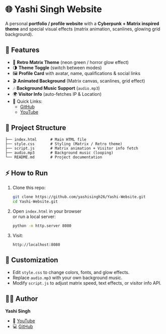 # 🌐 Yashi Singh Website  

A personal **portfolio / profile website** with a **Cyberpunk + Matrix inspired theme** and special visual effects (matrix animation, scanlines, glowing grid background).  

## 🚀 Features  

- 🎨 **Retro Matrix Theme** (neon green / horror glow effect)  
- 🌗 **Theme Toggle** (switch between modes)  
- 🖼️ **Profile Card** with avatar, name, qualifications & social links  
- 🎬 **Animated Background** (Matrix canvas, scanlines, grid effect)  
- 🎶 **Background Music Support** (`audio.mp3`)  
- 🌍 **Visitor Info** (auto-fetches IP & Location)  
- 🔗 Quick Links:  
  - [GitHub](https://github.com/yashisingh26)  
  - [YouTube](https://www.youtube.com/@cyberyashi25)  

## 📂 Project Structure  

```
├── index.html      # Main HTML file
├── style.css       # Styling (Matrix / Retro theme)
├── script.js       # Matrix animation + Visitor info fetch
├── audio.mp3       # Background music (looping)
└── README.md       # Project documentation
```

## ⚡ How to Run  

1. Clone this repo:  
   ```bash
   git clone https://github.com/yashisingh26/Yashi-Website.git
   cd Yashi-Website.git
   ```

2. Open `index.html` in your browser  
   or run a local server:  
   ```bash
   python -m http.server 8080
   ```

3. Visit:  
   ```
   http://localhost:8080
   ```

## 🔧 Customization  

- Edit `style.css` to change colors, fonts, and glow effects.  
- Replace `audio.mp3` with your own background music.  
- Modify `script.js` to adjust matrix speed, text effects, or visitor info API.  

## 👨‍💻 Author  

**Yashi Singh**  
- 🎥 [YouTube](https://www.youtube.com/@cyberyashi25)  
- 💻 [GitHub](https://github.com/yashisingh26)  
